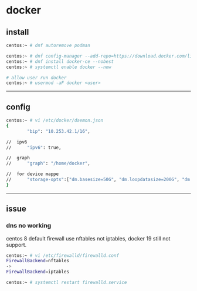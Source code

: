 # docker

## install

```bash
centos:~ # dnf autoremove podman

centos:~ # dnf config-manager --add-repo=https://download.docker.com/linux/centos/docker-ce.repo
centos:~ # dnf install docker-ce --nobest
centos:~ # systemctl enable docker --now

# allow user run docker
centos:~ # usermod -aF docker <user>
```


---

## config

```bash
centos:~ # vi /etc/docker/daemon.json
{
        "bip": "10.253.42.1/16",

//  ipv6
//      "ipv6": true,

//  graph
//      "graph": "/home/docker",

//  for device mappe
//      "storage-opts":["dm.basesize=50G", "dm.loopdatasize=200G", "dm.loopmetadatasize=10G"],
}
```


---

## issue

### dns no working

centos 8 default firewall use nftables not iptables, docker 19 still not support.

```bash
centos:~ # vi /etc/firewalld/firewalld.conf
FirewallBackend=nftables
->
FirewallBackend=iptables

centos:~ # systemctl restart firewalld.service
```
